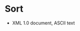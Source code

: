 # Sort
* XML 1.0 document, ASCII text
<?xml version="1.0" encoding="UTF-8"?>
<project version="4">
  <component name="ProjectRootManager" version="2" languageLevel="JDK_1_8" default="true" project-jdk-name="1.8" project-jdk-type="JavaSDK">
    <output url="file://$PROJECT_DIR$/out" />
  </component>
</project>
